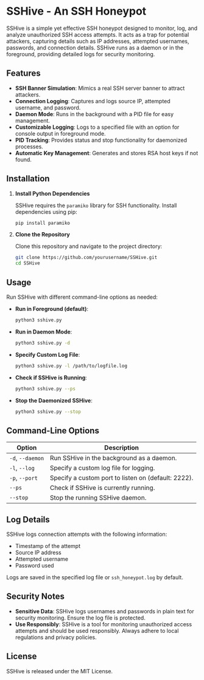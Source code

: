 # SSHive - An SSH Honeypot

SSHive is a simple yet effective SSH honeypot designed to monitor, log, and analyze unauthorized SSH access attempts. 
It acts as a trap for potential attackers, capturing details such as IP addresses, attempted usernames, passwords, 
and connection details. SSHive runs as a daemon or in the foreground, providing detailed logs for security monitoring.

## Features

- **SSH Banner Simulation**: Mimics a real SSH server banner to attract attackers.
- **Connection Logging**: Captures and logs source IP, attempted username, and password.
- **Daemon Mode**: Runs in the background with a PID file for easy management.
- **Customizable Logging**: Logs to a specified file with an option for console output in foreground mode.
- **PID Tracking**: Provides status and stop functionality for daemonized processes.
- **Automatic Key Management**: Generates and stores RSA host keys if not found.

## Installation

1. **Install Python Dependencies**

   SSHive requires the `paramiko` library for SSH functionality. Install dependencies using pip:

   ```bash
   pip install paramiko
   ```

2. **Clone the Repository**

   Clone this repository and navigate to the project directory:

   ```bash
   git clone https://github.com/yourusername/SSHive.git
   cd SSHive
   ```

## Usage

Run SSHive with different command-line options as needed:

- **Run in Foreground (default)**:

  ```bash
  python3 sshive.py
  ```

- **Run in Daemon Mode**:

  ```bash
  python3 sshive.py -d
  ```

- **Specify Custom Log File**:

  ```bash
  python3 sshive.py -l /path/to/logfile.log
  ```

- **Check if SSHive is Running**:

  ```bash
  python3 sshive.py --ps
  ```

- **Stop the Daemonized SSHive**:

  ```bash
  python3 sshive.py --stop
  ```

## Command-Line Options

| Option         | Description                                     |
|----------------|-------------------------------------------------|
| `-d`, `--daemon` | Run SSHive in the background as a daemon.       |
| `-l`, `--log`   | Specify a custom log file for logging.          |
| `-p`, `--port`  | Specify a custom port to listen on (default: 2222). |
| `--ps`          | Check if SSHive is currently running.           |
| `--stop`        | Stop the running SSHive daemon.                 |

## Log Details

SSHive logs connection attempts with the following information:
- Timestamp of the attempt
- Source IP address
- Attempted username
- Password used

Logs are saved in the specified log file or `ssh_honeypot.log` by default.

## Security Notes

- **Sensitive Data**: SSHive logs usernames and passwords in plain text for security monitoring. Ensure the log file is protected.
- **Use Responsibly**: SSHive is a tool for monitoring unauthorized access attempts and should be used responsibly. Always adhere to local regulations and privacy policies.

## License

SSHive is released under the MIT License.
